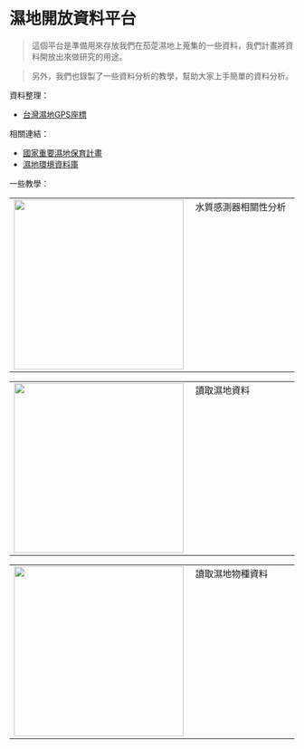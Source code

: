 # 濕地開放資料平台

> 這個平台是準備用來存放我們在茄萣濕地上蒐集的一些資料，我們計畫將資料開放出來做研究的用途。

> 另外，我們也錄製了一些資料分析的教學，幫助大家上手簡單的資料分析。

資料整理：

* [台灣濕地GPS座標](wetlands.csv)

相關連結：

* [國家重要濕地保育計畫](https://wetland-tw.tcd.gov.tw/tw/index.php)
* [濕地環境資料庫](https://wetland-db.tcd.gov.tw/)

一些教學：

<table>
<tr>
<td style="width:320px"><a href="https://www.youtube.com/watch?v=MwXoQpuR7X0"><img src="http://img.youtube.com/vi/MwXoQpuR7X0/0.jpg" style="width:300px"></a></td>
<td style="vertical-align:top;width:640px">水質感測器相關性分析</td>
</tr>
</table>

<table>
<tr>
<td style="width:320px"><a href="https://www.youtube.com/watch?v=PnDzBsHBbLc"><img src="http://img.youtube.com/vi/PnDzBsHBbLc/0.jpg" style="width:300px"></a></td>
<td style="vertical-align:top;width:640px">讀取濕地資料</td>
</tr>
</table>

<table>
<tr>
<td style="width:320px"><a href="https://youtu.be/8z7yM4ErRJQ"><img src="http://img.youtube.com/vi/8z7yM4ErRJQ/0.jpg" style="width:300px"></a></td>
<td style="vertical-align:top;width:640px">讀取濕地物種資料</td>
</tr>
</table>
